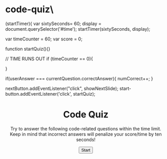 # code-quiz\
(startTimer){
        var sixtySeconds= 60;
            display = document.querySelector('#time');
        startTimer(sixtySeconds, display);






var timeCounter = 60;
var score = 0;

function startQuiz(){}

// TIME RUNS OUT
if (timeCounter == 0){

}

if(userAnswer === currentQuestion.correctAnswer){
    numCorrect++;
  }




nextButton.addEventListener("click", showNextSlide);
start-button.addEventListener('click', startQuiz);





<!DOCTYPE html>
<html lang="en">
    
<head>
    <title>Code Quiz</title>
    <link rel="stylesheet" href="./assets/css/style.css">
  </head>
  
  <body>
    <header>
        <h1 class="page-title">Code Quiz</h1>
        <p>Try to answer the following code-related questions within the time limit. Keep in mind that
            incorrect answers will penalize your score/time by ten seconds!
        </p>
          <div class="quiz-start">
            <button class="btn" id="start-button">Start</button>
          </div>
      </header>
    <script src="./assets/js/script.js"></script>
  </body>
  
  </html>
  




